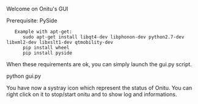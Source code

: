 Welcome on Onitu's GUI

Prerequisite: PySide

       Example with apt-get:
	      sudo apt-get install libqt4-dev libphonon-dev python2.7-dev libxml2-dev libxslt1-dev qtmobility-dev
	      pip install wheel
	      pip install pyside


When these requirements are ok, you can simply launch the gui.py script.

python gui.py

You have now a systray icon which represent the status of Onitu.
You can right click on it to stop/start onitu and to show log and informations.